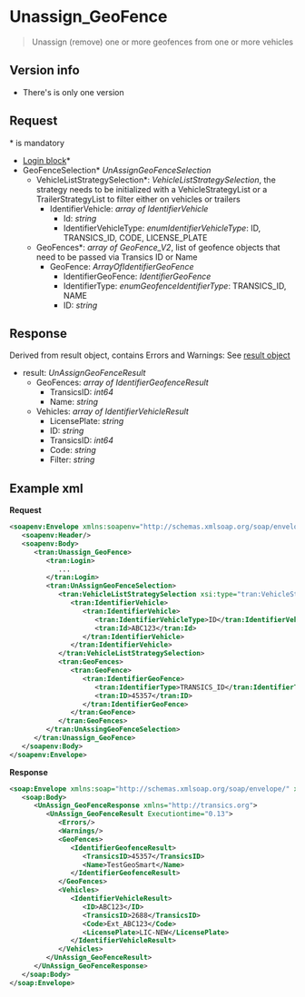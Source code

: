 <!-- docs/op/Unassign_GeoFence/README.md -->
# Unassign_GeoFence

> Unassign (remove) one or more geofences from one or more vehicles

## Version info
- There's is only one version

## Request
\* is mandatory

- [Login block](/op/loginblock.md)*
- GeoFenceSelection* _UnAssignGeoFenceSelection_
	- VehicleListStrategySelection*: _VehicleListStrategySelection_, the strategy needs to be initialized with a VehicleStrategyList or a TrailerStrategyList to filter either on vehicles or trailers
		- IdentifierVehicle: _array of IdentifierVehicle_
			- Id: _string_
			- IdentifierVehicleType: _enumIdentifierVehicleType_: ID, TRANSICS\_ID, CODE, LICENSE\_PLATE
	- GeoFences*: _array of GeoFence_V2_, list of geofence objects that need to be passed via Transics ID or Name
		- GeoFence: _ArrayOfIdentifierGeoFence_
			- IdentifierGeoFence: _IdentifierGeoFence_
			- IdentifierType: _enumGeofenceIdentifierType_: TRANSICS\_ID, NAME
			- ID: _string_

## Response
Derived from result object, contains Errors and Warnings: See [result object](/op/resultobject.md)
- result: _UnAssignGeoFenceResult_
	- GeoFences: _array of IdentifierGeofenceResult_
		- TransicsID: _int64_
		- Name: _string_
	- Vehicles: _array of IdentifierVehicleResult_
		- LicensePlate: _string_
		- ID: _string_
		- TransicsID: _int64_
		- Code: _string_
		- Filter: _string_


## Example xml
**Request**
```XML
<soapenv:Envelope xmlns:soapenv="http://schemas.xmlsoap.org/soap/envelope/" xmlns:xsi="http://www.w3.org/2001/XMLSchema-instance"  xmlns:tran="http://transics.org">
   <soapenv:Header/>
   <soapenv:Body>
      <tran:Unassign_GeoFence>
         <tran:Login>
            ...
         </tran:Login>
         <tran:UnAssignGeoFenceSelection>
            <tran:VehicleListStrategySelection xsi:type="tran:VehicleStrategyList">
               <tran:IdentifierVehicle>
                  <tran:IdentifierVehicle>
                     <tran:IdentifierVehicleType>ID</tran:IdentifierVehicleType>
                     <tran:Id>ABC123</tran:Id>
                  </tran:IdentifierVehicle>
               </tran:IdentifierVehicle>
            </tran:VehicleListStrategySelection>
            <tran:GeoFences>
               <tran:GeoFence>
                  <tran:IdentifierGeoFence>
                     <tran:IdentifierType>TRANSICS_ID</tran:IdentifierType>
                     <tran:ID>45357</tran:ID>
                  </tran:IdentifierGeoFence>
               </tran:GeoFence>
            </tran:GeoFences>
         </tran:UnAssingGeoFenceSelection>
      </tran:Unassign_GeoFence>
   </soapenv:Body>
</soapenv:Envelope>
```

**Response**
```XML
<soap:Envelope xmlns:soap="http://schemas.xmlsoap.org/soap/envelope/" xmlns:xsi="http://www.w3.org/2001/XMLSchema-instance" xmlns:xsd="http://www.w3.org/2001/XMLSchema">
   <soap:Body>
      <UnAssign_GeoFenceResponse xmlns="http://transics.org">
         <UnAssign_GeoFenceResult Executiontime="0.13">
            <Errors/>
            <Warnings/>
            <GeoFences>
               <IdentifierGeofenceResult>
                  <TransicsID>45357</TransicsID>
                  <Name>TestGeoSmart</Name>
               </IdentifierGeofenceResult>
            </GeoFences>
            <Vehicles>
               <IdentifierVehicleResult>
                  <ID>ABC123</ID>
                  <TransicsID>2688</TransicsID>
                  <Code>Ext_ABC123</Code>
                  <LicensePlate>LIC-NEW</LicensePlate>
               </IdentifierVehicleResult>
            </Vehicles>
         </UnAssign_GeoFenceResult>
      </UnAssign_GeoFenceResponse>
   </soap:Body>
</soap:Envelope>
```